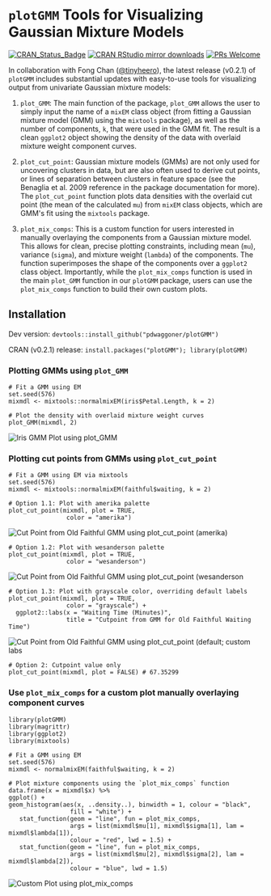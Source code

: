# `plotGMM` Tools for Visualizing Gaussian Mixture Models
[![CRAN_Status_Badge](https://www.r-pkg.org/badges/version/plotGMM)](http://cran.r-project.org/package=plotGMM)
[![CRAN RStudio mirror downloads](http://cranlogs.r-pkg.org/badges/plotGMM)](http://www.r-pkg.org/pkg/plotGMM)
[![PRs Welcome](https://img.shields.io/badge/PRs-welcome-brightgreen.svg?style=plastic)](https://github.com/pdwaggoner/plotGMM/pulls)

In collaboration with Fong Chan ([@tinyheero](https://github.com/tinyheero)), the latest release (v0.2.1) of `plotGMM` includes substantial updates with easy-to-use tools for visualizing output from univariate Gaussian mixture models: 

1. `plot_GMM`: The main function of the package, `plot_GMM` allows the user to simply input the name of a `mixEM` class object (from fitting a Gaussian mixture model (GMM) using the `mixtools` package), as well as the number of components, `k`, that were used in the GMM fit. The result is a clean `ggplot2` object showing the density of the data with overlaid mixture weight component curves.  

2. `plot_cut_point`: Gaussian mixture models (GMMs) are not only used for uncovering clusters in data, but are also often used to derive cut points, or lines of separation between clusters in feature space (see the Benaglia et al. 2009 reference in the package documentation for more). The `plot_cut_point` function plots data densities with the overlaid cut point (the mean of the calculated `mu`) from `mixEM` class objects, which are GMM's fit using the `mixtools` package.

3. `plot_mix_comps`: This is a custom function for users interested in manually overlaying the components from a Gaussian mixture model. This allows for clean, precise plotting constraints, including mean (`mu`), variance (`sigma`), and mixture weight (`lambda`) of the components. The function superimposes the shape of the components over a `ggplot2` class object. Importantly, while the `plot_mix_comps` function is used in the main `plot_GMM` function in our `plotGMM` package, users can use the `plot_mix_comps` function to build their own custom plots.

## Installation

Dev version: `devtools::install_github("pdwaggoner/plotGMM")`

CRAN (v0.2.1) release: `install.packages("plotGMM"); library(plotGMM)`

### Plotting GMMs using `plot_GMM`
```{r }
# Fit a GMM using EM
set.seed(576)
mixmdl <- mixtools::normalmixEM(iris$Petal.Length, k = 2)

# Plot the density with overlaid mixture weight curves
plot_GMM(mixmdl, 2)
```
![Iris GMM Plot using `plot_GMM`](irisD.png)

### Plotting cut points from GMMs using `plot_cut_point`
```{r }
# Fit a GMM using EM via mixtools
set.seed(576)
mixmdl <- mixtools::normalmixEM(faithful$waiting, k = 2)

# Option 1.1: Plot with amerika palette
plot_cut_point(mixmdl, plot = TRUE,
                color = "amerika")
```
![Cut Point from Old Faithful GMM using `plot_cut_point` (amerika)](plotA.png)

```{r }
# Option 1.2: Plot with wesanderson palette
plot_cut_point(mixmdl, plot = TRUE,
                color = "wesanderson")
```
![Cut Point from Old Faithful GMM using `plot_cut_point` (wesanderson](plotW.png)

```{r }
# Option 1.3: Plot with grayscale color, overriding default labels
plot_cut_point(mixmdl, plot = TRUE,
                color = "grayscale") +
  ggplot2::labs(x = "Waiting Time (Minutes)",
                title = "Cutpoint from GMM for Old Faithful Waiting Time")
```
![Cut Point from Old Faithful GMM using `plot_cut_point` (default; custom labs](plotCPD.png)

```{r }
# Option 2: Cutpoint value only
plot_cut_point(mixmdl, plot = FALSE) # 67.35299
```

### Use `plot_mix_comps` for a custom plot manually overlaying component curves
```{r }
library(plotGMM)
library(magrittr)
library(ggplot2)
library(mixtools)

# Fit a GMM using EM
set.seed(576)
mixmdl <- normalmixEM(faithful$waiting, k = 2)

# Plot mixture components using the `plot_mix_comps` function
data.frame(x = mixmdl$x) %>%
ggplot() +
geom_histogram(aes(x, ..density..), binwidth = 1, colour = "black",
                 fill = "white") +
   stat_function(geom = "line", fun = plot_mix_comps,
                 args = list(mixmdl$mu[1], mixmdl$sigma[1], lam = mixmdl$lambda[1]),
                 colour = "red", lwd = 1.5) +
   stat_function(geom = "line", fun = plot_mix_comps,
                 args = list(mixmdl$mu[2], mixmdl$sigma[2], lam = mixmdl$lambda[2]),
                 colour = "blue", lwd = 1.5)
```

![Custom Plot using `plot_mix_comps`](faithful.png)
